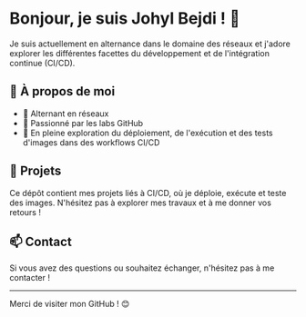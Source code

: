 # Bonjour, je suis Johyl Bejdi ! 👋

Je suis actuellement en alternance dans le domaine des réseaux et j'adore explorer les différentes facettes du développement et de l'intégration continue (CI/CD). 

## 🌟 À propos de moi

- 💼 Alternant en réseaux
- 🎉 Passionné par les labs GitHub
- 🚀 En pleine exploration du déploiement, de l'exécution et des tests d'images dans des workflows CI/CD

## 🔧 Projets

Ce dépôt contient mes projets liés à CI/CD, où je déploie, exécute et teste des images. N'hésitez pas à explorer mes travaux et à me donner vos retours !

## 📫 Contact

Si vous avez des questions ou souhaitez échanger, n'hésitez pas à me contacter !

---

Merci de visiter mon GitHub ! 😊
